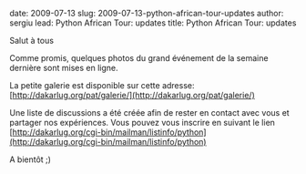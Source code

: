 date: 2009-07-13
slug: 2009-07-13-python-african-tour-updates
author: sergiu
lead: Python African Tour: updates
title: Python African Tour: updates
    

Salut à tous

Comme promis, quelques photos du grand événement de la semaine dernière sont mises en ligne.

La petite galerie est disponible sur cette adresse: [http://dakarlug.org/pat/galerie/](http://dakarlug.org/pat/galerie/)

Une liste de discussions a été créée afin de rester en contact avec vous et partager nos expériences. Vous pouvez vous inscrire en suivant le lien [http://dakarlug.org/cgi-bin/mailman/listinfo/python](http://dakarlug.org/cgi-bin/mailman/listinfo/python)

A bientôt ;)

    